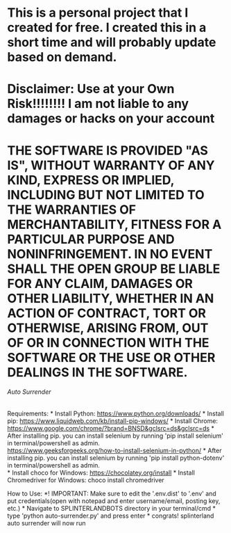 # This is a personal project that I created for free. I created this in a short time and will probably update based on demand.

# Disclaimer: Use at your Own Risk!!!!!!!! I am not liable to any damages or hacks on your account
# THE SOFTWARE IS PROVIDED "AS IS", WITHOUT WARRANTY OF ANY KIND, EXPRESS OR IMPLIED, INCLUDING BUT NOT LIMITED TO THE WARRANTIES OF MERCHANTABILITY, FITNESS FOR A PARTICULAR PURPOSE AND NONINFRINGEMENT. IN NO EVENT SHALL THE OPEN GROUP BE LIABLE FOR ANY CLAIM, DAMAGES OR OTHER LIABILITY, WHETHER IN AN ACTION OF CONTRACT, TORT OR OTHERWISE, ARISING FROM, OUT OF OR IN CONNECTION WITH THE SOFTWARE OR THE USE OR OTHER DEALINGS IN THE SOFTWARE.


###### Auto Surrender ######
Requirements:
    * Install Python: https://www.python.org/downloads/
    * Install pip: https://www.liquidweb.com/kb/install-pip-windows/
    * Install Chrome: https://www.google.com/chrome/?brand=BNSD&gclsrc=ds&gclsrc=ds
    * After installing pip. you can install selenium by running 'pip install selenium' in terminal/powershell as admin.  
        https://www.geeksforgeeks.org/how-to-install-selenium-in-python/
    * After installing pip. you can install selenium by running 'pip install python-dotenv' in terminal/powershell as admin.  
    * Install choco for Windows: https://chocolatey.org/install
    * Install Chromedriver for Windows: choco install chromedriver

How to Use:
    *! IMPORTANT: Make sure to edit the '.env.dist' to '.env' and put credentials(open with notepad and enter username/email, posting key, etc.)
    * Navigate to SPLINTERLANDBOTS directory in your terminal/cmd
    * type 'python auto-surrender.py' and press enter
    * congrats! splinterland auto surrender will now run 
######